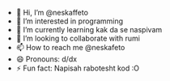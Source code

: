 - 👋 Hi, I’m @neskaffeto
- 👀 I’m interested in programming
- 🌱 I’m currently learning kak da se naspivam
- 💞️ I’m looking to collaborate with rumi 
- 📫 How to reach me @neskafeto
- 😄 Pronouns: d/dx
- ⚡ Fun fact: Napisah rabotesht kod :O

<!---
neskaffeto/neskaffeto is a ✨ special ✨ repository because its `README.md` (this file) appears on your GitHub profile.
You can click the Preview link to take a look at your changes.
--->
